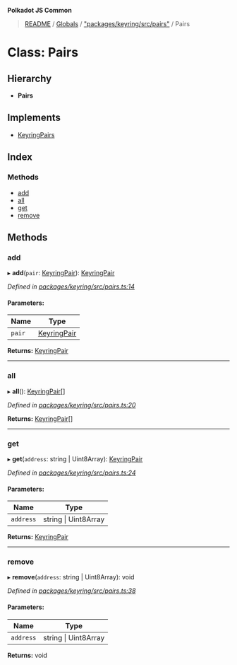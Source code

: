 **Polkadot JS Common**

> [README](../README.md) / [Globals](../globals.md) / ["packages/keyring/src/pairs"](../modules/_packages_keyring_src_pairs_.md) / Pairs

# Class: Pairs

## Hierarchy

* **Pairs**

## Implements

* [KeyringPairs](../interfaces/_packages_keyring_src_types_.keyringpairs.md)

## Index

### Methods

* [add](_packages_keyring_src_pairs_.pairs.md#add)
* [all](_packages_keyring_src_pairs_.pairs.md#all)
* [get](_packages_keyring_src_pairs_.pairs.md#get)
* [remove](_packages_keyring_src_pairs_.pairs.md#remove)

## Methods

### add

▸ **add**(`pair`: [KeyringPair](../interfaces/_packages_keyring_src_types_.keyringpair.md)): [KeyringPair](../interfaces/_packages_keyring_src_types_.keyringpair.md)

*Defined in [packages/keyring/src/pairs.ts:14](https://github.com/polkadot-js/common/blob/13ae8665/packages/keyring/src/pairs.ts#L14)*

#### Parameters:

Name | Type |
------ | ------ |
`pair` | [KeyringPair](../interfaces/_packages_keyring_src_types_.keyringpair.md) |

**Returns:** [KeyringPair](../interfaces/_packages_keyring_src_types_.keyringpair.md)

___

### all

▸ **all**(): [KeyringPair](../interfaces/_packages_keyring_src_types_.keyringpair.md)[]

*Defined in [packages/keyring/src/pairs.ts:20](https://github.com/polkadot-js/common/blob/13ae8665/packages/keyring/src/pairs.ts#L20)*

**Returns:** [KeyringPair](../interfaces/_packages_keyring_src_types_.keyringpair.md)[]

___

### get

▸ **get**(`address`: string \| Uint8Array): [KeyringPair](../interfaces/_packages_keyring_src_types_.keyringpair.md)

*Defined in [packages/keyring/src/pairs.ts:24](https://github.com/polkadot-js/common/blob/13ae8665/packages/keyring/src/pairs.ts#L24)*

#### Parameters:

Name | Type |
------ | ------ |
`address` | string \| Uint8Array |

**Returns:** [KeyringPair](../interfaces/_packages_keyring_src_types_.keyringpair.md)

___

### remove

▸ **remove**(`address`: string \| Uint8Array): void

*Defined in [packages/keyring/src/pairs.ts:38](https://github.com/polkadot-js/common/blob/13ae8665/packages/keyring/src/pairs.ts#L38)*

#### Parameters:

Name | Type |
------ | ------ |
`address` | string \| Uint8Array |

**Returns:** void
